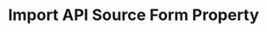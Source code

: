 ---
# -------------------------- #
#        CONTENT TYPE        #
# -------------------------- #

product-type: "connect"
content-type: "api-form"
form-type: "source"
key: "source-form-properties-import-api-object"


# -------------------------- #
#        OBJECT INFO         #
# -------------------------- #

title: "Import API Source Form Property"
api-type: "import_api"
display-name: "Import API"

source-type: "api"
docs-name: "amplitude"

description: ""
---